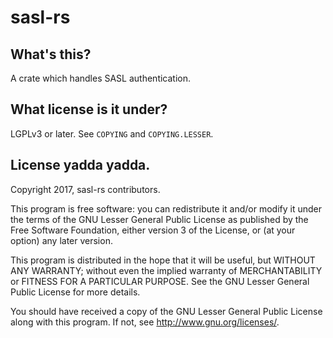 sasl-rs
=======

What's this?
------------

A crate which handles SASL authentication.

What license is it under?
-------------------------

LGPLv3 or later. See `COPYING` and `COPYING.LESSER`.

License yadda yadda.
--------------------

  Copyright 2017, sasl-rs contributors.

  This program is free software: you can redistribute it and/or modify
  it under the terms of the GNU Lesser General Public License as published by
  the Free Software Foundation, either version 3 of the License, or
  (at your option) any later version.

  This program is distributed in the hope that it will be useful,
  but WITHOUT ANY WARRANTY; without even the implied warranty of
  MERCHANTABILITY or FITNESS FOR A PARTICULAR PURPOSE.  See the
  GNU Lesser General Public License for more details.

  You should have received a copy of the GNU Lesser General Public License
  along with this program.  If not, see <http://www.gnu.org/licenses/>.

